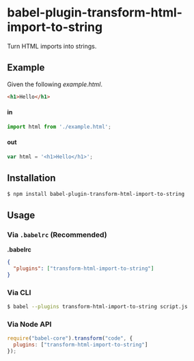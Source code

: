 # babel-plugin-transform-html-import-to-string

Turn HTML imports into strings.

## Example

Given the following _example.html_.

```html
<h1>Hello</h1>
```

#### in

```js
import html from './example.html';
```

#### out

```js
var html = '<h1>Hello</h1>';
```


## Installation

```sh
$ npm install babel-plugin-transform-html-import-to-string
```

## Usage

### Via `.babelrc` (Recommended)

**.babelrc**

```json
{
  "plugins": ["transform-html-import-to-string"]
}
```

### Via CLI

```sh
$ babel --plugins transform-html-import-to-string script.js
```

### Via Node API

```javascript
require("babel-core").transform("code", {
  plugins: ["transform-html-import-to-string"]
});
```